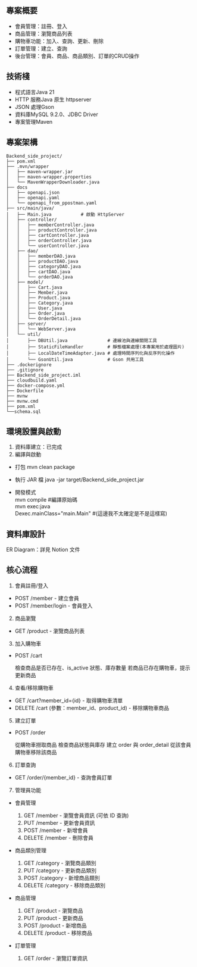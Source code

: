 ##  專案概要


- 會員管理：註冊、登入
- 商品管理：瀏覽商品列表
- 購物車功能：加入、查詢、更新、刪除
- 訂單管理：建立、查詢
- 後台管理：會員、商品、商品類別、訂單的CRUD操作

## 技術棧

- 程式語言Java 21
- HTTP 服務Java 原生 httpserver
- JSON 處理Gson
- 資料庫MySQL 9.2.0、JDBC Driver
- 專案管理Maven

## 專案架構
```
Backend_side_project/
├── pom.xml
├── .mvn/wrapper
│   ├── maven-wrapper.jar
│   ├── maven-wrapper.properties
│   └── MavenWrapperDownloader.java
├── docs
│   ├── openapi.json
│   ├── openapi.yaml
│   └── openapi_from_ppostman.yaml
├── src/main/java/
│   ├── Main.java           # 啟動 HttpServer
│   ├── controller/
│   │   ├── memberController.java
│   │   ├── productController.java
│   │   ├── cartController.java
│   │   ├── orderController.java
│   │   └── userController.java
│   ├── dao/
│   │   ├── memberDAO.java
│   │   ├── productDAO.java
│   │   ├── categoryDAO.java
│   │   ├── cartDAO.java
│   │   └── orderDAO.java
│   ├── model/
│   │   ├── Cart.java
│   │   ├── Member.java
│   │   ├── Product.java
│   │   ├── Category.java
│   │   ├── User.java
│   │   ├── Order.java
│   │   └── OrderDetail.java
│   ├── server/
│   │   └── WebServer.java
│   └── util/
│       ├── DBUtil.java               # 連線池與連線關閉工具
│       ├── StaticFileHandler         # 靜態檔案處理(本專案用於處理圖片)
│       ├── LocalDateTimeAdapter.java # 處理時間序列化與反序列化操作
│       └── GsonUtil.java             # Gson 共用工具
├── .dockerignore
├── .gitignore
├── Backend_side_project.iml
├── cloudbuild.yaml
├── docker-compose.yml
├── Dockerfile
├── mvnw
├── mvnw.cmd
├── pom.xml
└──schema.sql
```

## 環境設置與啟動

1. 資料庫建立：已完成
2. 編譯與啟動
- 打包
  mvn clean package

- 執行 JAR 檔
  java -jar target/Backend_side_project.jar

- 開發模式  
  mvn compile #編譯原始碼  
  mvn exec:java\
     Dexec.mainClass="main.Main" #(這邊我不太確定是不是這樣寫)



## 資料庫設計

ER Diagram：詳見 Notion 文件

## 核心流程

1. 會員註冊/登入

- POST /member - 建立會員
- POST /member/login - 會員登入

2. 商品瀏覽

- GET /product - 瀏覽商品列表

3. 加入購物車

- POST /cart

  檢查商品是否已存在、is_active 狀態、庫存數量
  若商品已存在購物車，提示更新商品



4. 查看/移除購物車

- GET /cart?member_id={id} - 取得購物車清單
- DELETE /cart (參數：member_id、product_id) - 移除購物車商品

5. 建立訂單

- POST /order

  從購物車撈取商品
  檢查商品狀態與庫存
  建立 order 與 order_detail
  從該會員購物車移除該商品
 


6. 訂單查詢

- GET /order/{member_id} - 查詢會員訂單

7. 管理員功能

* 會員管理

  1. GET /member - 瀏覽會員資訊 (可依 ID 查詢)
  2. PUT /member - 更新會員資訊
  3. POST /member - 新增會員
  4. DELETE /member - 刪除會員


* 商品類別管理

  1. GET /category - 瀏覽商品類別
  2. PUT /category - 更新商品類別
  3. POST /category - 新增商品類別
  4. DELETE /category - 移除商品類別


* 商品管理

  1. GET /product - 瀏覽商品
  2. PUT /product - 更新商品
  3. POST /product - 新增商品
  4. DELETE /product - 移除商品


* 訂單管理

  1. GET /order - 瀏覽訂單資訊
